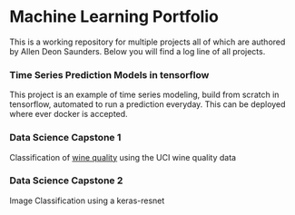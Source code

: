 # Machine Learning Portfolio
This is a working repository for multiple projects all of which are authored by Allen Deon Saunders. Below you will find a log line of all projects.

### Time Series Prediction Models in tensorflow 
This project is an example of time series modeling, build from scratch in tensorflow, automated to run a prediction everyday. This can be deployed where ever docker is accepted. 

### Data Science Capstone 1
Classification of [wine quality](https://github.com/degrasse-python/portfolio/tree/master/wine_quality) using the UCI wine quality data 

### Data Science Capstone 2
Image Classification using a keras-resnet



